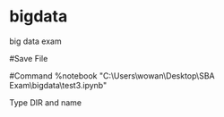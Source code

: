 # bigdata
big data exam



#Save File

#Command %notebook "C:\Users\wowan\Desktop\SBA Exam\bigdata\test3.ipynb"


Type DIR and name 
